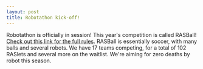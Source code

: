 ```yaml
---
layout: post
title: Robotathon kick-off!
---
```


Robotathon is officially in session! This year's competition is called RASBall!
[<span class="bodyLink">Check out this link for the full rules</span>](https://docs.google.com/document/d/1hfSpVskHWOAh7aOXTNXNO6KRsrEJpE1zWfta7-i_PLo).
RASBall is essentially soccer, with many balls and several robots. We have 17
teams competing, for a total of 102 RASlets and several more on the waitlist.
We're aiming for zero deaths by robot this season.
